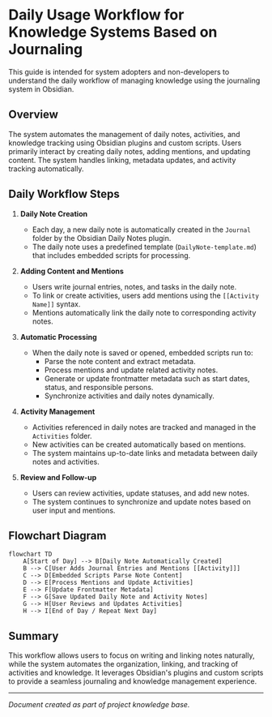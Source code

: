 # Daily Usage Workflow for Knowledge Systems Based on Journaling

This guide is intended for system adopters and non-developers to understand the daily workflow of managing knowledge using the journaling system in Obsidian.

## Overview

The system automates the management of daily notes, activities, and knowledge tracking using Obsidian plugins and custom scripts. Users primarily interact by creating daily notes, adding mentions, and updating content. The system handles linking, metadata updates, and activity tracking automatically.

## Daily Workflow Steps

1. **Daily Note Creation**
   - Each day, a new daily note is automatically created in the `Journal` folder by the Obsidian Daily Notes plugin.
   - The daily note uses a predefined template (`DailyNote-template.md`) that includes embedded scripts for processing.

2. **Adding Content and Mentions**
   - Users write journal entries, notes, and tasks in the daily note.
   - To link or create activities, users add mentions using the `[[Activity Name]]` syntax.
   - Mentions automatically link the daily note to corresponding activity notes.

3. **Automatic Processing**
   - When the daily note is saved or opened, embedded scripts run to:
     - Parse the note content and extract metadata.
     - Process mentions and update related activity notes.
     - Generate or update frontmatter metadata such as start dates, status, and responsible persons.
     - Synchronize activities and daily notes dynamically.

4. **Activity Management**
   - Activities referenced in daily notes are tracked and managed in the `Activities` folder.
   - New activities can be created automatically based on mentions.
   - The system maintains up-to-date links and metadata between daily notes and activities.

5. **Review and Follow-up**
   - Users can review activities, update statuses, and add new notes.
   - The system continues to synchronize and update notes based on user input and mentions.

## Flowchart Diagram

```mermaid
flowchart TD
    A[Start of Day] --> B[Daily Note Automatically Created]
    B --> C[User Adds Journal Entries and Mentions [[Activity]]]
    C --> D[Embedded Scripts Parse Note Content]
    D --> E[Process Mentions and Update Activities]
    E --> F[Update Frontmatter Metadata]
    F --> G[Save Updated Daily Note and Activity Notes]
    G --> H[User Reviews and Updates Activities]
    H --> I[End of Day / Repeat Next Day]
```

## Summary

This workflow allows users to focus on writing and linking notes naturally, while the system automates the organization, linking, and tracking of activities and knowledge. It leverages Obsidian's plugins and custom scripts to provide a seamless journaling and knowledge management experience.

---

*Document created as part of project knowledge base.*
